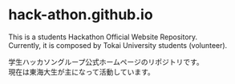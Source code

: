 # hack-athon.github.io

This is a students Hackathon Official Website Repository.  
Currently, it is composed by Tokai University students (volunteer).

学生ハッカソングループ公式ホームページのリポジトリです。  
現在は東海大生が主になって活動しています。
